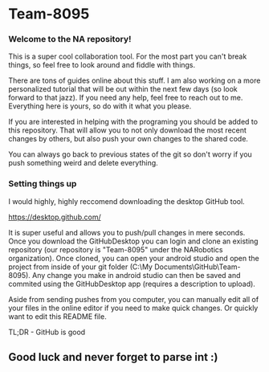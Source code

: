# Team-8095

### Welcome to the NA repository! 

This is a super cool collaboration tool. For the most part you can't break things, so feel free to look around and fiddle with things. 

There are tons of guides online about this stuff. I am also working on a more personalized tutorial that will be out within the next few days (so look forward to that jazz). If you need any help, feel free to reach out to me. Everything here is yours, so do with it what you please.

If you are interested in helping with the programing you should be added to this repository. That will allow you to not only download the most recent changes by others, but also push your own changes to the shared code.

You can always go back to previous states of the git so don't worry if you push something weird and delete everything. 

### Setting things up

I would highly, highly reccomend downloading the desktop GitHub tool. 

https://desktop.github.com/

It is super useful and allows you to push/pull changes in mere seconds. Once you download the GitHubDesktop you can login and clone an existing repository (our repository is "Team-8095" under the NARobotics organization). Once cloned, you can open your android studio and open the project from inside of your git folder (C:\My Documents\GitHub\Team-8095). Any change you make in android studio can then be saved and commited using the GitHubDesktop app (requires a description to upload).

Aside from sending pushes from you computer, you can manually edit all of your files in the online editor if you need to make quick changes. Or quickly want to edit this README file.

TL;DR - GitHub is good

## Good luck and never forget to parse int :)
